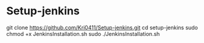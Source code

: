 # Setup-jenkins

git clone https://github.com/Kri0411/Setup-jenkins.git cd setup-jenkins sudo chmod +x JenkinsInstallation.sh sudo ./JenkinsInstallation.sh
